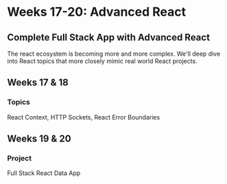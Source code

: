 # Weeks 17-20: Advanced React

## **Complete Full Stack App with Advanced React**

The react ecosystem is becoming more and more complex. We'll deep dive into React topics that more closely mimic real world React projects.

## **Weeks 17 & 18**

### Topics

React Context, HTTP Sockets, React Error Boundaries

## Weeks 19 & 20

### Project

Full Stack React Data App

